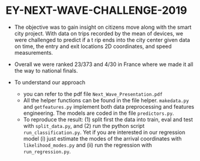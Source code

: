 # EY-NEXT-WAVE-CHALLENGE-2019
* The objective was to gain insight on citizens move along with the smart city project. 
With data on trips recorded by the mean of devices, we were challenged to predict if a t
rip ends into the city center given data on time,  the entry and exit locations 2D coordinates, 
and speed measurements.

* Overall we were ranked 23/373  and 4/30 in France where we made it all the way to national finals.

* To understand our approach
  * you can refer to the pdf file `Next_Wave_Presentation.pdf`
  * All the helper functions can be found in the file helper. `makedata.py` and `getfeatures.py` 
    implement both data preprocessing and features engineering. The models are coded in the file
    `predictors.py`.
  * To reproduce the result: (1) split first the data into train, eval and test with `split_data.py`,
    and (2) run the python script `run_classification.py`. Yet if you are interested in our regression model
    (i) just estimate the modes of the arrival coordinates with `likelihood_modes.py` and (ii) run the regression
    with `run_regression.py`. 
